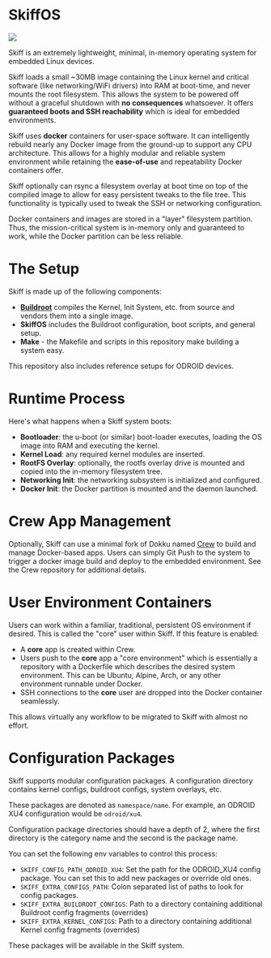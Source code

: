 # SkiffOS

![](http://i.imgur.com/XqpQJEm.png)

Skiff is an extremely lightweight, minimal, in-memory operating system for embedded Linux devices.

Skiff loads a small ~30MB image containing the Linux kernel and critical software (like networking/WiFi drivers) into RAM at boot-time, and never mounts the root filesystem. This allows the system to be powered off without a graceful shutdown with **no consequences** whatsoever. It offers **guaranteed boots and SSH reachability** which is ideal for embedded environments.

Skiff uses **docker** containers for user-space software. It can intelligently rebuild nearly any Docker image from the ground-up to support any CPU architecture. This allows for a highly modular and reliable system environment while retaining the **ease-of-use** and repeatability Docker containers offer.

Skiff optionally can rsync a filesystem overlay at boot time on top of the compiled image to allow for easy persistent tweaks to the file tree. This functionality is typically used to tweak the SSH or networking configuration.

Docker containers and images are stored in a "layer" filesystem partition. Thus, the mission-critical system is in-memory only and guaranteed to work, while the Docker partition can be less reliable.

The Setup
========

Skiff is made up of the following components:

 - [**Buildroot**](http://buildroot.org) compiles the Kernel, Init System, etc. from source and vendors them into a single image.
 - **SkiffOS** includes the Buildroot configuration, boot scripts, and general setup.
 - **Make** - the Makefile and scripts in this repository make building a system easy.

This repository also includes reference setups for ODROID devices.

Runtime Process
===============

Here's what happens when a Skiff system boots:

 - **Bootloader**: the u-boot (or similar) boot-loader executes, loading the OS image into RAM and executing the kernel.
 - **Kernel Load**: any required kernel modules are inserted.
 - **RootFS Overlay**: optionally, the rootfs overlay drive is mounted and copied into the in-memory filesystem tree.
 - **Networking Init**: the networking subsystem is initialized and configured.
 - **Docker Init**: the Docker partition is mounted and the daemon launched.

Crew App Management
===================

Optionally, Skiff can use a minimal fork of Dokku named [Crew](http://github.com/paralin/crew) to build and manage Docker-based apps. Users can simply Git Push to the system to trigger a docker image build and deploy to the embedded environment. See the Crew repository for additional details.

User Environment Containers
===========================

Users can work within a familiar, traditional, persistent OS environment if desired. This is called the "core" user within Skiff. If this feature is enabled:

 - A **core** app is created within Crew.
 - Users push to the **core** app a "core environment" which is essentially a repository with a Dockerfile which describes the desired system environment. This can be Ubuntu, Alpine, Arch, or any other environment runnable under Docker.
 - SSH connections to the **core** user are dropped into the Docker container seamlessly.

This allows virtually any workflow to be migrated to Skiff with almost no effort.

Configuration Packages
======================

Skiff supports modular configuration packages. A configuration directory contains kernel configs, buildroot configs, system overlays, etc.

These packages are denoted as `namespace/name`. For example, an ODROID XU4 configuration would be `odroid/xu4`.

Configuration package directories should have a depth of 2, where the first directory is the category name and the second is the package name.

You can set the following env variables to control this process:

 - `SKIFF_CONFIG_PATH_ODROID_XU4`: Set the path for the ODROID_XU4 config package. You can set this to add new packages or override old ones.
 - `SKIFF_EXTRA_CONFIGS_PATH`: Colon separated list of paths to look for config packages.
 - `SKIFF_EXTRA_BUILDROOT_CONFIGS`: Path to a directory containing additional Buildroot config fragments (overrides)
 - `SKIFF_EXTRA_KERNEL_CONFIGS`: Path to a directory containing additional Kernel config fragments (overrides)

These packages will be available in the Skiff system.
